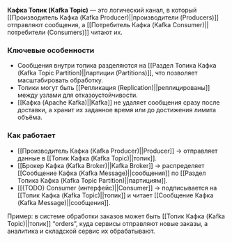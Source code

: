 **Кафка Топик (Kafka Topic)** — это логический канал, в который [[Производитель Кафка (Kafka Producer)||производители (Producers)]] отправляют сообщения, а [[Потребитель Кафка (Kafka Consumer)||потребители (Consumers)]] читают их.


### Ключевые особенности

- Сообщения внутри топика разделяются на [[Раздел Топика Кафка (Kafka Topic Partition)||партиции (Partitions)]], что позволяет масштабировать обработку.
- Топики могут быть [[Репликация (Replication)||реплицированы]] между узлами для отказоустойчивости.
- [[Кафка (Apache Kafka)||Kafka]] не удаляет сообщения сразу после доставки, а хранит их заданное время или до достижения лимита объёма.


### Как работает

- [[Производитель Кафка (Kafka Producer)||Producer]] → отправляет данные в [[Топик Кафка (Kafka Topic)||топик]].
- [[Брокер Кафка (Kafka Broker)||Kafka Broker]] → распределяет [[Сообщение Кафка (Kafka Message)||сообщения]] по [[Раздел Топика Кафка (Kafka Topic Partition)||партициям]].
- [[{TODO} Consumer (интерфейс)||Consumer]] → подписывается на [[Топик Кафка (Kafka Topic)||топик]] и читает [[Сообщение Кафка (Kafka Message)||сообщения]].

Пример: в системе обработки заказов может быть [[Топик Кафка (Kafka Topic)||топик]] “orders”, куда сервисы отправляют новые заказы, а аналитика и складской сервис их обрабатывают.